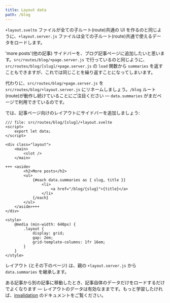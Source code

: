 ```yaml
---
title: Layout data
path: /blog
---
```


`+layout.svelte` ファイルが全ての子ルート(route)共通の UI を作るのと同じように、`+layout.server.js` ファイルは全ての子ルート(route)共通で使えるデータをロードします。

'more posts'(他の記事) サイドバーを、ブログ記事ページに追加したいと思います。`src/routes/blog/+page.server.js` で行っているのと同じように、`src/routes/blog/[slug]/+page.server.js` の `load` 関数から `summaries` を返すこともできますが、これでは同じことを繰り返すことになってしまいます。

代わりに、`src/routes/blog/+page.server.js` を `src/routes/blog/+layout.server.js` にリネームしましょう。`/blog` ルート(route)が動作し続けていることにご注目ください — `data.summaries` がまだページで利用できているのです。

では、記事ページ向けのレイアウトにサイドバーを追加しましょう:

```svelte
/// file: src/routes/blog/[slug]/+layout.svelte
<script>
	export let data;
</script>

<div class="layout">
	<main>
		<slot />
	</main>

+++	<aside>
		<h2>More posts</h2>
		<ul>
			{#each data.summaries as { slug, title }}
				<li>
					<a href="/blog/{slug}">{title}</a>
				</li>
			{/each}
		</ul>
	</aside>+++
</div>

<style>
	@media (min-width: 640px) {
		.layout {
			display: grid;
			gap: 2em;
			grid-template-columns: 1fr 16em;
		}
	}
</style>
```

レイアウト (とその下のページ) は、親の `+layout.server.js` から `data.summaries` を継承します。

ある記事から別の記事に移動したとき、記事自体のデータだけをロードするだけでよくなります — レイアウトのデータは有効なままです。もっと学習したければ、[invalidation](https://kit.svelte.jp/docs/load#invalidation) のドキュメントをご覧ください。
